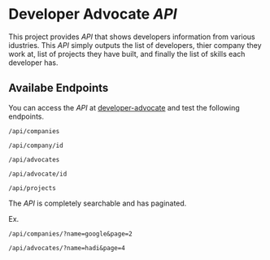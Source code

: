 # Developer Advocate _API_

This project provides _API_ that shows developers information from various idustries. This _API_ simply outputs the list of developers, thier company they work at, list of projects they have built, and finally the list of skills each developer has.

## Availabe Endpoints

You can access the _API_ at [developer-advocate](https://developer-advocate.herokuapp.com/) and test the following endpoints.

`/api/companies`

`/api/company/id`

`/api/advocates`

`/api/advocate/id`

`/api/projects`

The _API_ is completely searchable and has paginated.

Ex.

`/api/companies/?name=google&page=2`

`/api/advocates/?name=hadi&page=4`
